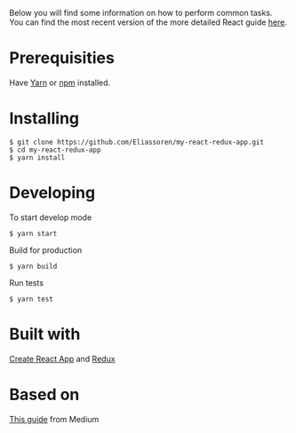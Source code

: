 
Below you will find some information on how to perform common tasks.<br>
You can find the most recent version of the more detailed React guide [here](https://github.com/facebookincubator/create-react-app/blob/master/packages/react-scripts/template/README.md).
# Prerequisities
Have [Yarn](https://yarnpkg.com/lang/en/) or [npm](https://www.npmjs.com/) installed.

# Installing
    $ git clone https://github.com/Eliassoren/my-react-redux-app.git 
    $ cd my-react-redux-app
    $ yarn install
    
# Developing
To start develop mode

    $ yarn start
    
Build for production

    $ yarn build
    
Run tests

    $ yarn test
    
# Built with 
[Create React App](https://github.com/facebookincubator/create-react-app)
and [Redux](https://redux.js.org/)

# Based on
[This guide](https://medium.com/@notrab/getting-started-with-create-react-app-redux-react-router-redux-thunk-d6a19259f71f) from Medium
    
